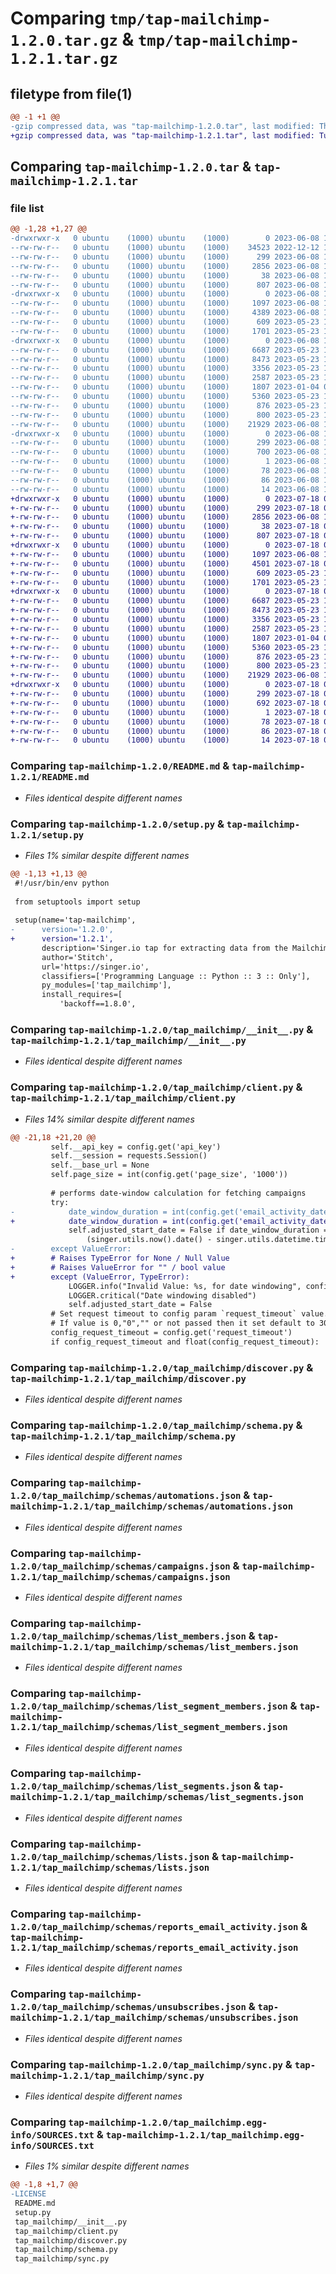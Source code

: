 # Comparing `tmp/tap-mailchimp-1.2.0.tar.gz` & `tmp/tap-mailchimp-1.2.1.tar.gz`

## filetype from file(1)

```diff
@@ -1 +1 @@
-gzip compressed data, was "tap-mailchimp-1.2.0.tar", last modified: Thu Jun  8 13:21:27 2023, max compression
+gzip compressed data, was "tap-mailchimp-1.2.1.tar", last modified: Tue Jul 18 07:31:39 2023, max compression
```

## Comparing `tap-mailchimp-1.2.0.tar` & `tap-mailchimp-1.2.1.tar`

### file list

```diff
@@ -1,28 +1,27 @@
-drwxrwxr-x   0 ubuntu    (1000) ubuntu    (1000)        0 2023-06-08 13:21:27.969123 tap-mailchimp-1.2.0/
--rw-rw-r--   0 ubuntu    (1000) ubuntu    (1000)    34523 2022-12-12 10:22:04.000000 tap-mailchimp-1.2.0/LICENSE
--rw-rw-r--   0 ubuntu    (1000) ubuntu    (1000)      299 2023-06-08 13:21:27.969123 tap-mailchimp-1.2.0/PKG-INFO
--rw-rw-r--   0 ubuntu    (1000) ubuntu    (1000)     2856 2023-06-08 13:03:43.000000 tap-mailchimp-1.2.0/README.md
--rw-rw-r--   0 ubuntu    (1000) ubuntu    (1000)       38 2023-06-08 13:21:27.969123 tap-mailchimp-1.2.0/setup.cfg
--rw-rw-r--   0 ubuntu    (1000) ubuntu    (1000)      807 2023-06-08 13:03:43.000000 tap-mailchimp-1.2.0/setup.py
-drwxrwxr-x   0 ubuntu    (1000) ubuntu    (1000)        0 2023-06-08 13:21:27.965123 tap-mailchimp-1.2.0/tap_mailchimp/
--rw-rw-r--   0 ubuntu    (1000) ubuntu    (1000)     1097 2023-06-08 13:03:55.000000 tap-mailchimp-1.2.0/tap_mailchimp/__init__.py
--rw-rw-r--   0 ubuntu    (1000) ubuntu    (1000)     4389 2023-06-08 13:03:43.000000 tap-mailchimp-1.2.0/tap_mailchimp/client.py
--rw-rw-r--   0 ubuntu    (1000) ubuntu    (1000)      609 2023-05-23 19:31:42.000000 tap-mailchimp-1.2.0/tap_mailchimp/discover.py
--rw-rw-r--   0 ubuntu    (1000) ubuntu    (1000)     1701 2023-05-23 19:31:42.000000 tap-mailchimp-1.2.0/tap_mailchimp/schema.py
-drwxrwxr-x   0 ubuntu    (1000) ubuntu    (1000)        0 2023-06-08 13:21:27.969123 tap-mailchimp-1.2.0/tap_mailchimp/schemas/
--rw-rw-r--   0 ubuntu    (1000) ubuntu    (1000)     6687 2023-05-23 19:31:42.000000 tap-mailchimp-1.2.0/tap_mailchimp/schemas/automations.json
--rw-rw-r--   0 ubuntu    (1000) ubuntu    (1000)     8473 2023-05-23 19:31:42.000000 tap-mailchimp-1.2.0/tap_mailchimp/schemas/campaigns.json
--rw-rw-r--   0 ubuntu    (1000) ubuntu    (1000)     3356 2023-05-23 19:31:42.000000 tap-mailchimp-1.2.0/tap_mailchimp/schemas/list_members.json
--rw-rw-r--   0 ubuntu    (1000) ubuntu    (1000)     2587 2023-05-23 19:31:42.000000 tap-mailchimp-1.2.0/tap_mailchimp/schemas/list_segment_members.json
--rw-rw-r--   0 ubuntu    (1000) ubuntu    (1000)     1807 2023-01-04 05:38:09.000000 tap-mailchimp-1.2.0/tap_mailchimp/schemas/list_segments.json
--rw-rw-r--   0 ubuntu    (1000) ubuntu    (1000)     5360 2023-05-23 19:31:42.000000 tap-mailchimp-1.2.0/tap_mailchimp/schemas/lists.json
--rw-rw-r--   0 ubuntu    (1000) ubuntu    (1000)      876 2023-05-23 19:31:42.000000 tap-mailchimp-1.2.0/tap_mailchimp/schemas/reports_email_activity.json
--rw-rw-r--   0 ubuntu    (1000) ubuntu    (1000)      800 2023-05-23 19:31:42.000000 tap-mailchimp-1.2.0/tap_mailchimp/schemas/unsubscribes.json
--rw-rw-r--   0 ubuntu    (1000) ubuntu    (1000)    21929 2023-06-08 13:03:43.000000 tap-mailchimp-1.2.0/tap_mailchimp/sync.py
-drwxrwxr-x   0 ubuntu    (1000) ubuntu    (1000)        0 2023-06-08 13:21:27.965123 tap-mailchimp-1.2.0/tap_mailchimp.egg-info/
--rw-rw-r--   0 ubuntu    (1000) ubuntu    (1000)      299 2023-06-08 13:21:27.000000 tap-mailchimp-1.2.0/tap_mailchimp.egg-info/PKG-INFO
--rw-rw-r--   0 ubuntu    (1000) ubuntu    (1000)      700 2023-06-08 13:21:27.000000 tap-mailchimp-1.2.0/tap_mailchimp.egg-info/SOURCES.txt
--rw-rw-r--   0 ubuntu    (1000) ubuntu    (1000)        1 2023-06-08 13:21:27.000000 tap-mailchimp-1.2.0/tap_mailchimp.egg-info/dependency_links.txt
--rw-rw-r--   0 ubuntu    (1000) ubuntu    (1000)       78 2023-06-08 13:21:27.000000 tap-mailchimp-1.2.0/tap_mailchimp.egg-info/entry_points.txt
--rw-rw-r--   0 ubuntu    (1000) ubuntu    (1000)       86 2023-06-08 13:21:27.000000 tap-mailchimp-1.2.0/tap_mailchimp.egg-info/requires.txt
--rw-rw-r--   0 ubuntu    (1000) ubuntu    (1000)       14 2023-06-08 13:21:27.000000 tap-mailchimp-1.2.0/tap_mailchimp.egg-info/top_level.txt
+drwxrwxr-x   0 ubuntu    (1000) ubuntu    (1000)        0 2023-07-18 07:31:39.578882 tap-mailchimp-1.2.1/
+-rw-rw-r--   0 ubuntu    (1000) ubuntu    (1000)      299 2023-07-18 07:31:39.578882 tap-mailchimp-1.2.1/PKG-INFO
+-rw-rw-r--   0 ubuntu    (1000) ubuntu    (1000)     2856 2023-06-08 13:03:43.000000 tap-mailchimp-1.2.1/README.md
+-rw-rw-r--   0 ubuntu    (1000) ubuntu    (1000)       38 2023-07-18 07:31:39.578882 tap-mailchimp-1.2.1/setup.cfg
+-rw-rw-r--   0 ubuntu    (1000) ubuntu    (1000)      807 2023-07-18 07:23:27.000000 tap-mailchimp-1.2.1/setup.py
+drwxrwxr-x   0 ubuntu    (1000) ubuntu    (1000)        0 2023-07-18 07:31:39.578882 tap-mailchimp-1.2.1/tap_mailchimp/
+-rw-rw-r--   0 ubuntu    (1000) ubuntu    (1000)     1097 2023-06-08 13:03:55.000000 tap-mailchimp-1.2.1/tap_mailchimp/__init__.py
+-rw-rw-r--   0 ubuntu    (1000) ubuntu    (1000)     4501 2023-07-18 07:23:27.000000 tap-mailchimp-1.2.1/tap_mailchimp/client.py
+-rw-rw-r--   0 ubuntu    (1000) ubuntu    (1000)      609 2023-05-23 19:31:42.000000 tap-mailchimp-1.2.1/tap_mailchimp/discover.py
+-rw-rw-r--   0 ubuntu    (1000) ubuntu    (1000)     1701 2023-05-23 19:31:42.000000 tap-mailchimp-1.2.1/tap_mailchimp/schema.py
+drwxrwxr-x   0 ubuntu    (1000) ubuntu    (1000)        0 2023-07-18 07:31:39.578882 tap-mailchimp-1.2.1/tap_mailchimp/schemas/
+-rw-rw-r--   0 ubuntu    (1000) ubuntu    (1000)     6687 2023-05-23 19:31:42.000000 tap-mailchimp-1.2.1/tap_mailchimp/schemas/automations.json
+-rw-rw-r--   0 ubuntu    (1000) ubuntu    (1000)     8473 2023-05-23 19:31:42.000000 tap-mailchimp-1.2.1/tap_mailchimp/schemas/campaigns.json
+-rw-rw-r--   0 ubuntu    (1000) ubuntu    (1000)     3356 2023-05-23 19:31:42.000000 tap-mailchimp-1.2.1/tap_mailchimp/schemas/list_members.json
+-rw-rw-r--   0 ubuntu    (1000) ubuntu    (1000)     2587 2023-05-23 19:31:42.000000 tap-mailchimp-1.2.1/tap_mailchimp/schemas/list_segment_members.json
+-rw-rw-r--   0 ubuntu    (1000) ubuntu    (1000)     1807 2023-01-04 05:38:09.000000 tap-mailchimp-1.2.1/tap_mailchimp/schemas/list_segments.json
+-rw-rw-r--   0 ubuntu    (1000) ubuntu    (1000)     5360 2023-05-23 19:31:42.000000 tap-mailchimp-1.2.1/tap_mailchimp/schemas/lists.json
+-rw-rw-r--   0 ubuntu    (1000) ubuntu    (1000)      876 2023-05-23 19:31:42.000000 tap-mailchimp-1.2.1/tap_mailchimp/schemas/reports_email_activity.json
+-rw-rw-r--   0 ubuntu    (1000) ubuntu    (1000)      800 2023-05-23 19:31:42.000000 tap-mailchimp-1.2.1/tap_mailchimp/schemas/unsubscribes.json
+-rw-rw-r--   0 ubuntu    (1000) ubuntu    (1000)    21929 2023-06-08 13:03:43.000000 tap-mailchimp-1.2.1/tap_mailchimp/sync.py
+drwxrwxr-x   0 ubuntu    (1000) ubuntu    (1000)        0 2023-07-18 07:31:39.578882 tap-mailchimp-1.2.1/tap_mailchimp.egg-info/
+-rw-rw-r--   0 ubuntu    (1000) ubuntu    (1000)      299 2023-07-18 07:31:39.000000 tap-mailchimp-1.2.1/tap_mailchimp.egg-info/PKG-INFO
+-rw-rw-r--   0 ubuntu    (1000) ubuntu    (1000)      692 2023-07-18 07:31:39.000000 tap-mailchimp-1.2.1/tap_mailchimp.egg-info/SOURCES.txt
+-rw-rw-r--   0 ubuntu    (1000) ubuntu    (1000)        1 2023-07-18 07:31:39.000000 tap-mailchimp-1.2.1/tap_mailchimp.egg-info/dependency_links.txt
+-rw-rw-r--   0 ubuntu    (1000) ubuntu    (1000)       78 2023-07-18 07:31:39.000000 tap-mailchimp-1.2.1/tap_mailchimp.egg-info/entry_points.txt
+-rw-rw-r--   0 ubuntu    (1000) ubuntu    (1000)       86 2023-07-18 07:31:39.000000 tap-mailchimp-1.2.1/tap_mailchimp.egg-info/requires.txt
+-rw-rw-r--   0 ubuntu    (1000) ubuntu    (1000)       14 2023-07-18 07:31:39.000000 tap-mailchimp-1.2.1/tap_mailchimp.egg-info/top_level.txt
```

### Comparing `tap-mailchimp-1.2.0/README.md` & `tap-mailchimp-1.2.1/README.md`

 * *Files identical despite different names*

### Comparing `tap-mailchimp-1.2.0/setup.py` & `tap-mailchimp-1.2.1/setup.py`

 * *Files 1% similar despite different names*

```diff
@@ -1,13 +1,13 @@
 #!/usr/bin/env python
 
 from setuptools import setup
 
 setup(name='tap-mailchimp',
-      version='1.2.0',
+      version='1.2.1',
       description='Singer.io tap for extracting data from the Mailchimp API',
       author='Stitch',
       url='https://singer.io',
       classifiers=['Programming Language :: Python :: 3 :: Only'],
       py_modules=['tap_mailchimp'],
       install_requires=[
           'backoff==1.8.0',
```

### Comparing `tap-mailchimp-1.2.0/tap_mailchimp/__init__.py` & `tap-mailchimp-1.2.1/tap_mailchimp/__init__.py`

 * *Files identical despite different names*

### Comparing `tap-mailchimp-1.2.0/tap_mailchimp/client.py` & `tap-mailchimp-1.2.1/tap_mailchimp/client.py`

 * *Files 14% similar despite different names*

```diff
@@ -21,18 +21,20 @@
         self.__api_key = config.get('api_key')
         self.__session = requests.Session()
         self.__base_url = None
         self.page_size = int(config.get('page_size', '1000'))
 
         # performs date-window calculation for fetching campaigns
         try:
-            date_window_duration = int(config.get('email_activity_date_window', 0))
+            date_window_duration = int(config.get('email_activity_date_window') or 0)
             self.adjusted_start_date = False if date_window_duration == 0 else \
                 (singer.utils.now().date() - singer.utils.datetime.timedelta(days = date_window_duration))
-        except ValueError:
+        # Raises TypeError for None / Null Value
+        # Raises ValueError for "" / bool value
+        except (ValueError, TypeError):
             LOGGER.info("Invalid Value: %s, for date windowing", config.get('email_activity_date_window', 0))
             LOGGER.critical("Date windowing disabled")
             self.adjusted_start_date = False
         # Set request timeout to config param `request_timeout` value.
         # If value is 0,"0","" or not passed then it set default to 300 seconds.
         config_request_timeout = config.get('request_timeout')
         if config_request_timeout and float(config_request_timeout):
```

### Comparing `tap-mailchimp-1.2.0/tap_mailchimp/discover.py` & `tap-mailchimp-1.2.1/tap_mailchimp/discover.py`

 * *Files identical despite different names*

### Comparing `tap-mailchimp-1.2.0/tap_mailchimp/schema.py` & `tap-mailchimp-1.2.1/tap_mailchimp/schema.py`

 * *Files identical despite different names*

### Comparing `tap-mailchimp-1.2.0/tap_mailchimp/schemas/automations.json` & `tap-mailchimp-1.2.1/tap_mailchimp/schemas/automations.json`

 * *Files identical despite different names*

### Comparing `tap-mailchimp-1.2.0/tap_mailchimp/schemas/campaigns.json` & `tap-mailchimp-1.2.1/tap_mailchimp/schemas/campaigns.json`

 * *Files identical despite different names*

### Comparing `tap-mailchimp-1.2.0/tap_mailchimp/schemas/list_members.json` & `tap-mailchimp-1.2.1/tap_mailchimp/schemas/list_members.json`

 * *Files identical despite different names*

### Comparing `tap-mailchimp-1.2.0/tap_mailchimp/schemas/list_segment_members.json` & `tap-mailchimp-1.2.1/tap_mailchimp/schemas/list_segment_members.json`

 * *Files identical despite different names*

### Comparing `tap-mailchimp-1.2.0/tap_mailchimp/schemas/list_segments.json` & `tap-mailchimp-1.2.1/tap_mailchimp/schemas/list_segments.json`

 * *Files identical despite different names*

### Comparing `tap-mailchimp-1.2.0/tap_mailchimp/schemas/lists.json` & `tap-mailchimp-1.2.1/tap_mailchimp/schemas/lists.json`

 * *Files identical despite different names*

### Comparing `tap-mailchimp-1.2.0/tap_mailchimp/schemas/reports_email_activity.json` & `tap-mailchimp-1.2.1/tap_mailchimp/schemas/reports_email_activity.json`

 * *Files identical despite different names*

### Comparing `tap-mailchimp-1.2.0/tap_mailchimp/schemas/unsubscribes.json` & `tap-mailchimp-1.2.1/tap_mailchimp/schemas/unsubscribes.json`

 * *Files identical despite different names*

### Comparing `tap-mailchimp-1.2.0/tap_mailchimp/sync.py` & `tap-mailchimp-1.2.1/tap_mailchimp/sync.py`

 * *Files identical despite different names*

### Comparing `tap-mailchimp-1.2.0/tap_mailchimp.egg-info/SOURCES.txt` & `tap-mailchimp-1.2.1/tap_mailchimp.egg-info/SOURCES.txt`

 * *Files 1% similar despite different names*

```diff
@@ -1,8 +1,7 @@
-LICENSE
 README.md
 setup.py
 tap_mailchimp/__init__.py
 tap_mailchimp/client.py
 tap_mailchimp/discover.py
 tap_mailchimp/schema.py
 tap_mailchimp/sync.py
```


